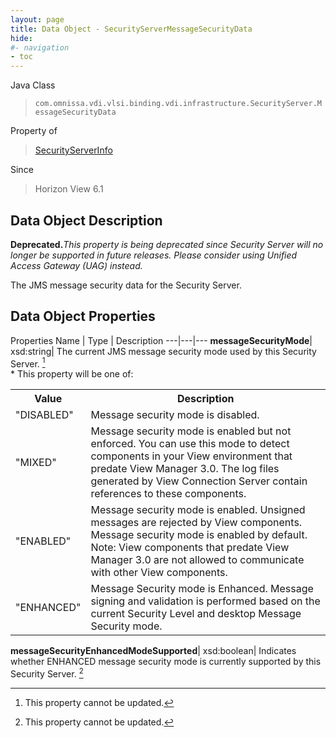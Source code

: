 ```yaml
---
layout: page
title: Data Object - SecurityServerMessageSecurityData
hide:
#- navigation
- toc
---
```






Java Class
> `com.omnissa.vdi.vlsi.binding.vdi.infrastructure.SecurityServer.MessageSecurityData`

Property of
> [SecurityServerInfo](vdi.infrastructure.SecurityServer.SecurityServerInfo.md#field_detail)

Since
> Horizon View 6.1


## Data Object Description

**Deprecated.**_This property is being deprecated since Security Server will no longer be supported in future releases. Please consider using Unified Access Gateway (UAG) instead._

The JMS message security data for the Security Server.

## Data Object Properties
Properties
Name |  Type |  Description
---|---|---
**messageSecurityMode**|  xsd:string|  The current JMS message security mode used by this Security Server. [^2]<br>* This property will be one of:<br><table><tr><th>Value</th><th>Description</th></tr><tr><td>"DISABLED"</td><td>Message security mode is disabled.</td></tr><tr><td>"MIXED"</td><td>Message security mode is enabled but not enforced. You can use this mode to detect components in your View environment that predate View Manager 3.0. The log files generated by View Connection Server contain references to these components.</td></tr><tr><td>"ENABLED"</td><td>Message security mode is enabled. Unsigned messages are rejected by View components. Message security mode is enabled by default. Note: View components that predate View Manager 3.0 are not allowed to communicate with other View components.</td></tr><tr><td>"ENHANCED"</td><td>Message Security mode is Enhanced. Message signing and validation is performed based on the current Security Level and desktop Message Security mode.</td></tr></table>
**messageSecurityEnhancedModeSupported**|  xsd:boolean|  Indicates whether ENHANCED message security mode is currently supported by this Security Server. [^2]
 


 


[^2]: This property cannot be updated.